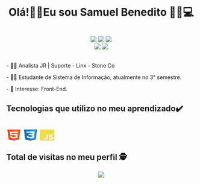<h1 align=center> Olá!👋🏻Eu sou Samuel Benedito 👨‍💻💻 </h1>

<div align="center" style="display: inline_block"><br>
<a href="https://instagram.com/samuelbeneditoo"><img src="https://img.shields.io/badge/Instagram-E4405F?style=for-the-badge&logo=instagram&logoColor=white"></a>
<a href="https://www.linkedin.com/in/sbendito/"><img src="https://img.shields.io/badge/LinkedIn-0077B5?style=for-the-badge&logo=linkedin&logoColor=white"></a>
<a href="mailto:samuelbenedito2017@gmail.com"><img src="https://img.shields.io/badge/Microsoft_Outlook-0078D4?style=for-the-badge&logo=microsoft-outlook&logoColor=white"></a>
</div>

<div align="center" style="display: inline_block">
<img height="190em" src="https://github-readme-stats.vercel.app/api?username=SamuelBenedito&show_icons=true&theme=github_dark&hide_border=true&locale=pt-br"/>
<img height="190em" src="https://github-readme-stats.vercel.app/api/top-langs/?username=SamuelBenedito&layout=compact&theme=github_dark&hide_border=true&locale=pt-br"/>
</div>

<br/>  
<p> 
  - 👨‍💻 Analista JR | Suporte - Linx - Stone Co
</p>
<p>
  - 👨‍🎓 Estudante de Sistema de Informação, atualmente no 3° semestre.
</p>
<p>
  - 🎯 Interesse: Front-End.
</p>
  
## Tecnologias que utilizo no meu aprendizado✔️
  
<div style="display: inline_block"><br>
  <img align="center" alt="Samuel-HTML" height="30" width="40" src="https://raw.githubusercontent.com/devicons/devicon/master/icons/html5/html5-original.svg">
  <img align="center" alt="Samuel-CSS" height="30" width="40" src="https://raw.githubusercontent.com/devicons/devicon/master/icons/css3/css3-original.svg">
  <img align="center" alt="Samuel-Js" height="30" width="40" src="https://raw.githubusercontent.com/devicons/devicon/master/icons/javascript/javascript-plain.svg">
</div>
 
 ## Total de visitas no meu perfil :detective: <br>
 <p align="center"> 
   <img alingn="center" src="https://profile-counter.glitch.me/SamuelBenedito/count.svg" />
 </p>
  

